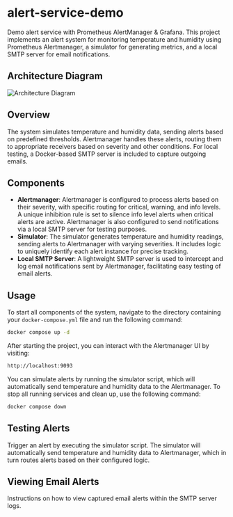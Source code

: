 
# alert-service-demo
Demo alert service with Prometheus AlertManager &amp; Grafana.
This project implements an alert system for monitoring temperature and humidity using Prometheus Alertmanager, a simulator for generating metrics, and a local SMTP server for email notifications. 

## Architecture Diagram

![Architecture Diagram](https://i.imgur.com/ZWwJ5u9.png)

## Overview

The system simulates temperature and humidity data, sending alerts based on predefined thresholds. Alertmanager handles these alerts, routing them to appropriate receivers based on severity and other conditions. For local testing, a Docker-based SMTP server is included to capture outgoing emails.

## Components

- **Alertmanager**: Alertmanager is configured to process alerts based on their severity, with specific routing for critical, warning, and info levels. A unique inhibition rule is set to silence info level alerts when critical alerts are active. Alertmanager is also configured to send notifications via a local SMTP server for testing purposes.
- **Simulator**: The simulator generates temperature and humidity readings, sending alerts to Alertmanager with varying severities. It includes logic to uniquely identify each alert instance for precise tracking.
- **Local SMTP Server**: A lightweight SMTP server is used to intercept and log email notifications sent by Alertmanager, facilitating easy testing of email alerts.

## Usage

To start all components of the system, navigate to the directory containing your `docker-compose.yml` file and run the following command:

```bash
docker compose up -d
```

After starting the project, you can interact with the Alertmanager UI by visiting:
```html
http://localhost:9093
```
You can simulate alerts by running the simulator script, which will automatically send temperature and humidity data to the Alertmanager.
To stop all running services and clean up, use the following command:

```bash
docker compose down
```

## Testing Alerts

Trigger an alert by executing the simulator script. The simulator will automatically send temperature and humidity data to Alertmanager, which in turn routes alerts based on their configured logic.

## Viewing Email Alerts

Instructions on how to view captured email alerts within the SMTP server logs.

